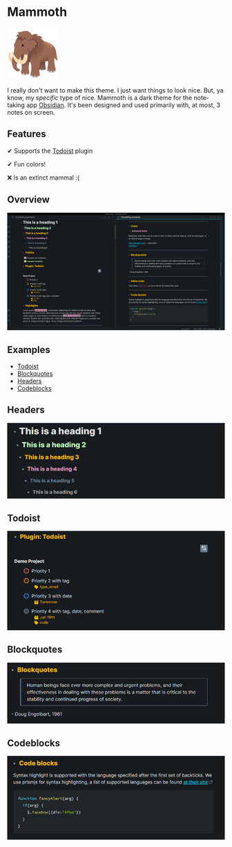 # Mammoth
![🦣](./mammoth.png)

I really don't want to make this theme. I just want things to look nice. But, ya know, my _specific_ type of nice.
Mammoth is a dark theme for the note-taking app [Obsidian](https://obsidian.md). It's been designed and used primarily with, at most, 3 notes on screen.

## Features
✔ Supports the [Todoist](https://github.com/jamiebrynes7/obsidian-todoist-plugin) plugin

✔ Fun colors!

❌ Is an extinct mammal :(

## Overview
![Fullscreen](./screenshots/fullscreen-formatting-examples.png)

## Examples
- [Todoist](#Todoist)
- [Blockquotes](#Blockquotes)
- [Headers](#Headers)
- [Codeblocks](#Codeblocks)

## <a name="Headers"></a>Headers
![Headers](./screenshots/headers.png)

## <a name="Todoist"></a>Todoist
![Todoist](./screenshots/todoist.png)

## <a name="Blockquotes"></a>Blockquotes
![Blockquotes](./screenshots/blockquotes.png)

## <a name="Codeblocks"></a>Codeblocks
![Codeblocks](./screenshots/code-blocks.png)
